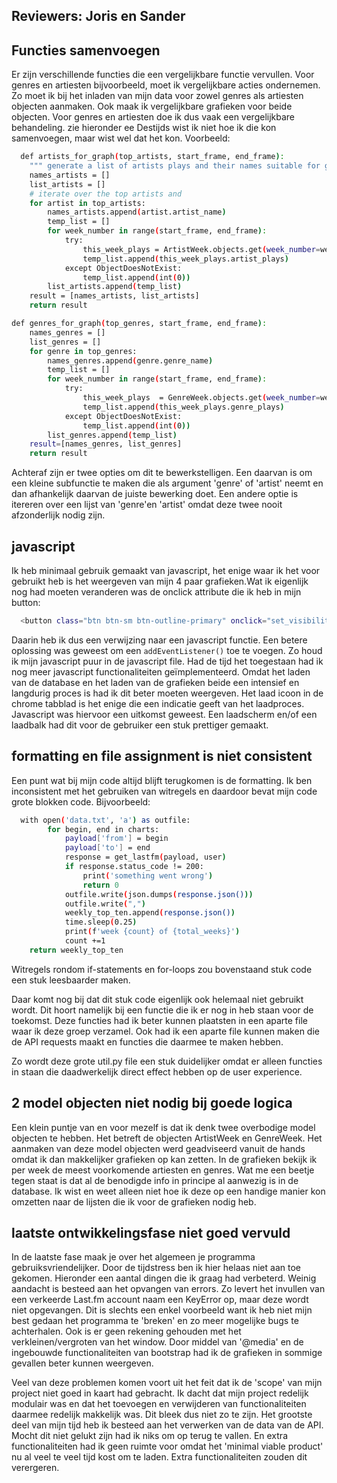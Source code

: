 ## Reviewers: Joris en Sander

## Functies samenvoegen 

Er zijn verschillende functies die een vergelijkbare functie vervullen.
Voor genres en artiesten bijvoorbeeld, moet ik vergelijkbare acties ondernemen. Zo moet ik bij het inladen van mijn data voor zowel genres als artiesten objecten aanmaken. 
Ook maak ik vergelijkbare grafieken voor beide objecten.
Voor genres en artiesten doe ik dus vaak een vergelijkbare behandeling.
zie hieronder ee
Destijds wist ik niet hoe ik die kon samenvoegen, maar wist wel dat het kon.
Voorbeeld:
```bash
  def artists_for_graph(top_artists, start_frame, end_frame):
    """ generate a list of artists plays and their names suitable for graph initialization"""
    names_artists = []
    list_artists = []
    # iterate over the top artists and 
    for artist in top_artists:
        names_artists.append(artist.artist_name) 
        temp_list = []
        for week_number in range(start_frame, end_frame):
            try:
                this_week_plays = ArtistWeek.objects.get(week_number=week_number, artist=artist)
                temp_list.append(this_week_plays.artist_plays)
            except ObjectDoesNotExist:
                temp_list.append(int(0))
        list_artists.append(temp_list)
    result = [names_artists, list_artists]
    return result

def genres_for_graph(top_genres, start_frame, end_frame):
    names_genres = []
    list_genres = []
    for genre in top_genres:
        names_genres.append(genre.genre_name)
        temp_list = []
        for week_number in range(start_frame, end_frame):
            try:
                this_week_plays  = GenreWeek.objects.get(week_number=week_number, genre=genre)
                temp_list.append(this_week_plays.genre_plays)
            except ObjectDoesNotExist:
                temp_list.append(int(0))
        list_genres.append(temp_list)
    result=[names_genres, list_genres]
    return result
```
Achteraf zijn er twee opties om dit te bewerkstelligen. Een daarvan is om een kleine subfunctie te maken die als argument 'genre' of 'artist' neemt en dan afhankelijk daarvan de juiste bewerking doet. Een andere optie is itereren over een lijst van 'genre'en 'artist' omdat deze twee nooit afzonderlijk nodig zijn.

## javascript
Ik heb minimaal gebruik gemaakt van javascript, het enige waar ik het voor gebruikt heb is het weergeven van mijn 4 paar grafieken.Wat ik eigenlijk nog had moeten veranderen was de onclick attribute die ik heb in mijn button:
```bash
  <button class="btn btn-sm btn-outline-primary" onclick="set_visibility('year')">Year</button>
```
Daarin heb ik dus een verwijzing naar een javascript functie. Een betere oplossing was geweest om een ```addEventListener()``` toe te voegen. Zo houd ik mijn javascript puur in de javascript file.
Had de tijd het toegestaan had ik nog meer javascript functionaliteiten geïmplementeerd. Omdat het laden van de database en het laden van de grafieken beide een intensief en langdurig proces is had ik dit beter moeten weergeven. Het laad icoon in de chrome tabblad is het enige die een indicatie geeft van het laadproces. Javascript was hiervoor een uitkomst geweest. Een laadscherm en/of een laadbalk had dit voor de gebruiker een stuk prettiger gemaakt.


## formatting en file assignment is niet consistent 
Een punt wat bij mijn code altijd blijft terugkomen is de formatting. Ik ben inconsistent met het gebruiken van witregels en daardoor bevat mijn code grote blokken code. 
Bijvoorbeeld:
```bash
  with open('data.txt', 'a') as outfile:
        for begin, end in charts:
            payload['from'] = begin
            payload['to'] = end
            response = get_lastfm(payload, user)
            if response.status_code != 200:
                print('something went wrong')
                return 0
            outfile.write(json.dumps(response.json()))
            outfile.write(",")
            weekly_top_ten.append(response.json())
            time.sleep(0.25)
            print(f'week {count} of {total_weeks}')
            count +=1
    return weekly_top_ten
```
Witregels rondom if-statements en for-loops zou bovenstaand stuk code een stuk leesbaarder maken.

Daar komt nog bij dat dit stuk code eigenlijk ook helemaal niet gebruikt wordt.
Dit hoort namelijk bij een functie die ik er nog in heb staan voor de toekomst. Deze functies had ik beter kunnen plaatsten in een aparte file waar ik deze groep verzamel.
Ook had ik een aparte file kunnen maken die de API requests maakt en functies die daarmee te maken hebben.

Zo wordt deze grote util.py file een stuk duidelijker omdat er alleen functies in staan die daadwerkelijk direct effect hebben op de user experience.

## 2 model objecten niet nodig bij goede logica
Een klein puntje van en voor mezelf is dat ik denk twee overbodige model objecten te hebben. Het betreft de objecten ArtistWeek en GenreWeek. Het aanmaken van deze model objecten werd geadviseerd vanuit de hands omdat ik dan makkelijker grafieken op kan zetten. In de grafieken bekijk ik per week de meest voorkomende artiesten en genres. 
Wat me een beetje tegen staat is dat al de benodigde info in principe al aanwezig is in de database. Ik wist en weet alleen niet hoe ik deze op een handige manier kon omzetten naar de lijsten die ik voor de grafieken nodig heb.

## laatste ontwikkelingsfase niet goed vervuld
In de laatste fase maak je over het algemeen je programma gebruiksvriendelijker. Door de tijdstress ben ik hier helaas niet aan toe gekomen. Hieronder een aantal dingen die ik graag had verbeterd.
Weinig aandacht is besteed aan het opvangen van errors. Zo levert het invullen van een verkeerde Last.fm account naam een KeyError op, maar deze wordt niet opgevangen. Dit is slechts een enkel voorbeeld want ik heb niet mijn best gedaan het programma te 'breken' en zo meer mogelijke bugs te achterhalen.
Ook is er geen rekening gehouden met het verkleinen/vergroten van het window. Door middel van '@media' en de ingebouwde functionaliteiten van bootstrap had ik de grafieken in sommige gevallen beter kunnen weergeven.

Veel van deze problemen komen voort uit het feit dat ik de 'scope' van mijn project niet goed in kaart had gebracht. Ik dacht dat mijn project redelijk modulair was en dat het toevoegen en verwijderen van functionaliteiten daarmee redelijk makkelijk was. Dit bleek dus niet zo te zijn. Het grootste deel van mijn tijd heb ik besteed aan het verwerken van de data van de API. Mocht dit niet gelukt zijn had ik niks om op terug te vallen. En extra functionaliteiten had ik geen ruimte voor omdat het 'minimal viable product' nu al veel te veel tijd kost om te laden. Extra functionaliteiten zouden dit verergeren.
